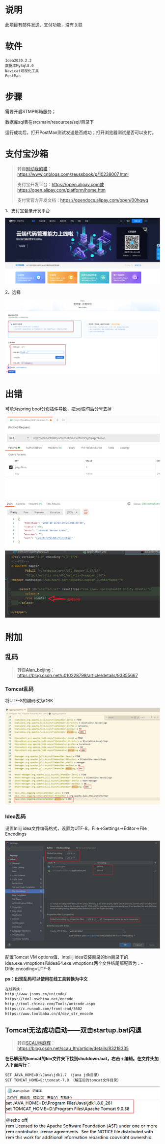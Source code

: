 # 说明
此项目有邮件发送、支付功能，没有关联

# 软件
```
Idea2020.2.2
数据库MySql8.0
Navicat可视化工具
PostMan
```

# 步骤

需要开启STMP邮箱服务；

数据库sql表在src/main/resources/sql/目录下

运行成功后，打开PostMan测试发送是否成功；打开浏览器测试是否可以支付。



# 支付宝沙箱

> 转自[别动我的猫](https://home.cnblogs.com/u/zeussbook/)：https://www.cnblogs.com/zeussbook/p/10238007.html
>
> 支付宝开发平台：https://open.alipay.com或https://open.alipay.com/platform/home.htm
>
> 支付宝官方开发文档：https://opendocs.alipay.com/open/00hqwq

1、支付宝登录开发平台

![image-20201016183556106](images/image-20201016183556106.png)

2、选择

![image-20201016184057622](images/image-20201016184057622.png)

# 出错

可能为spring boot分页插件导致，把sql语句后分号去掉

![image-20201016111111526](images/image-20201016111111526.png)

![image-20201016111348345](images/image-20201016111348345.png)

# 附加
## 乱码

>转自[Alan_beijing](https://me.csdn.net/u010228798)：https://blog.csdn.net/u010228798/article/details/93355667

### Tomcat乱码

将UTF-8的编码改为GBK

![image-20201016201421413](images/image-20201016201421413.png)

### Idea乱码

设置Inllij idea文件编码格式，设置为UTF-8。File=>Settings=>Editor=>File Encodings

![image-20201016202703235](images/image-20201016202703235.png)

配置Tomcat VM options值、Intellij idea安装目录的bin目录下的idea.exe.vmoptions和idea64.exe.vmoptions两个文件结尾都配置为：-Dfile.encoding=UTF-8



**ps：出现乱码可以使用在线工具转换为中文**

```
在线转换：
http://www.jsons.cn/unicode/
https://tool.oschina.net/encode
http://tool.chinaz.com/Tools/unicode.aspx
https://c.runoob.com/front-end/3602
https://www.toolbaba.cn/d/dev_str_encode
```

## Tomcat无法成功启动——双击startup.bat闪退

>转自[SCAU林庭辉](https://me.csdn.net/scau_lth)：https://blog.csdn.net/scau_lth/article/details/83218335

**在已解压的tomcat的bin文件夹下找到shutdown.bat，右击->编辑。在文件头加入下面两行：**

```
SET JAVA_HOME=D:\Java\jdk1.7 （java jdk目录）
SET TOMCAT_HOME=E:\tomcat-7.0 （解压后的tomcat文件目录）
```

![image-20201016201205588](images/image-20201016201205588.png)


